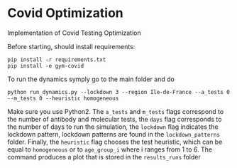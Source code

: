 # Covid Optimization

Implementation of Covid Testing Optimization

Before starting, should install requirements:
```
pip install -r requirements.txt
pip install -e gym-covid
```
To run the dynamics symply go to the main folder and do

```
python run_dynamics.py --lockdown 3 --region Ile-de-France --a_tests 0 --m_tests 0 --heuristic homogeneous
```
Make sure you use Python2. The ```a_tests``` and ```m_tests``` flags correspond to the number of antibody and molecular tests, the ```days``` flag corresponds to the number of days to run the simulation, the ```lockdown``` flag indicates the lockdown pattern, lockdown patterns are found in the ```lockdown_patterns``` folder. Finally, the ```heuristic``` flag chooses the test heuristic, which can be equal to ```homogeneous``` or to ```age_group_i``` where i ranges from 1 to 6. The command produces a plot that is stored in the ```results_runs``` folder

